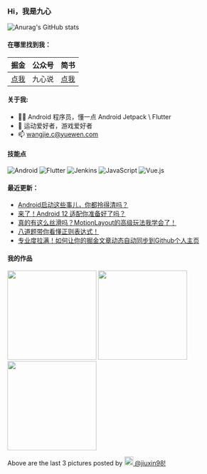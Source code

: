 ### Hi，我是九心

![Anurag's GitHub stats](https://github-readme-stats.vercel.app/api?username=mCyp&bg_color=30,C2FFD8,465EFB&title_color=fff&text_color=fff)

#### 在哪里找到我：

|                            掘金                            | 公众号 |                      简书                      |
| :--------------------------------------------------------: | :----: | :--------------------------------------------: |
| [点我](https://juejin.im/user/3526889033444855/activities) | 九心说 | [点我](https://www.jianshu.com/u/683403c18f98) |

#### 关于我:

- 🙋🏻 Android 程序员，懂一点 Android Jetpack \ Flutter
- 🏀 运动爱好者，游戏爱好者
- 📫 wangjie.c@yuewen.com

#### 技能点

![Android](https://img.shields.io/badge/Android-%2335495e.svg?style=for-the-badge&logo=Android&logoColor=%FF35D06D)
![Flutter](https://img.shields.io/badge/Flutter-%23323330.svg?style=for-the-badge&logo=Flutter&logoColor=%FF0F7BE4)
![Jenkins](https://img.shields.io/badge/Jenkins-%2335495e.svg?style=for-the-badge&logo=jenkins&logoColor=%FFC62327)
![JavaScript](https://img.shields.io/badge/javascript-%23323330.svg?style=for-the-badge&logo=javascript&logoColor=%23F7DF1E)
![Vue.js](https://img.shields.io/badge/vuejs-%2335495e.svg?style=for-the-badge&logo=vuedotjs&logoColor=%234FC08D)

#### 最近更新：

<!-- BLOG-POST-LIST:START -->
- [Android启动这些事儿，你都拎得清吗？](https://juejin.cn/post/7039204673957396516)
- [来了！Android 12 适配你准备好了吗？](https://juejin.cn/post/7031411081457336357)
- [真的有这么丝滑吗？MotionLayout的高级玩法我学会了！](https://juejin.cn/post/7028811289602293791)
- [八道题带你看懂正则表达式！](https://juejin.cn/post/7022823286258008071)
- [专业度拉满！如何让你的掘金文章动态自动同步到Github个人主页](https://juejin.cn/post/7017666868865400868)
<!-- BLOG-POST-LIST:END -->

#### 我的作品
<p><img width="200" src="https:&#x2F;&#x2F;www.picuki.com&#x2F;hosted-by-instagram&#x2F;url&#x3D;https%3A%7C%7C%7C%7Cinstagram.flwo4-2.fna.fbcdn.net%7C%7Cv%7C%7Ct51.2885-15%7C%7Csh0.08%7C%7Ce35%7C%7Cs640x640%7C%7C263034917_1015756492304778_1252302234091984720_n.jpg%3F_nc_ht%3Dinstagram.flwo4-2.fna.fbcdn.net%26_nc_cat%3D106%26_nc_ohc%3DzyROET497ZcAX_OO-AZ%26edm%3DABfd0MgBAAAA%26ccb%3D7-4%26oh%3D00_AT8S6mg9UYVkr46GKYgs8qSUMxqZXzFbSGJjJmD4KsewFg%26oe%3D61C9EF9E%26_nc_sid%3D7bff83" /> <img width="200" src="https:&#x2F;&#x2F;www.picuki.com&#x2F;hosted-by-instagram&#x2F;url&#x3D;https%3A%7C%7C%7C%7Cinstagram.flwo4-1.fna.fbcdn.net%7C%7Cv%7C%7Ct51.2885-15%7C%7Csh0.08%7C%7Ce35%7C%7Cs640x640%7C%7C250483765_289187339725174_8118494500686307014_n.jpg%3F_nc_ht%3Dinstagram.flwo4-1.fna.fbcdn.net%26_nc_cat%3D110%26_nc_ohc%3DPNISHPPvYhsAX_hcGex%26edm%3DABfd0MgBAAAA%26ccb%3D7-4%26oh%3D00_AT8abEwXxICWAUbdevzlRKhZ7oG62pGpHaqtYNk3aGcx2g%26oe%3D61C93E9F%26_nc_sid%3D7bff83" /> <img width="200" src="https:&#x2F;&#x2F;www.picuki.com&#x2F;hosted-by-instagram&#x2F;url&#x3D;https%3A%7C%7C%7C%7Cinstagram.flwo4-2.fna.fbcdn.net%7C%7Cv%7C%7Ct51.2885-15%7C%7Csh0.08%7C%7Ce35%7C%7Cs640x640%7C%7C244247697_3015441758776646_357082411913673555_n.jpg%3F_nc_ht%3Dinstagram.flwo4-2.fna.fbcdn.net%26_nc_cat%3D102%26_nc_ohc%3DbJhAONaFhYkAX-uOVmO%26edm%3DABfd0MgBAAAA%26ccb%3D7-4%26oh%3D00_AT-Bz7rSsruCqtOyNf5ckqVMbmVNkPUsvmIyWZeqOd6ZJA%26oe%3D61C881D6%26_nc_sid%3D7bff83" /></p>
<p>Above are the last 3 pictures posted by <a href="https://www.instagram.com/jiuxin98/" target="_blank"><img src="https://upload.wikimedia.org/wikipedia/commons/thumb/e/e7/Instagram_logo_2016.svg/1024px-Instagram_logo_2016.svg.png" width="20"/> @jiuxin98!</a></p>

